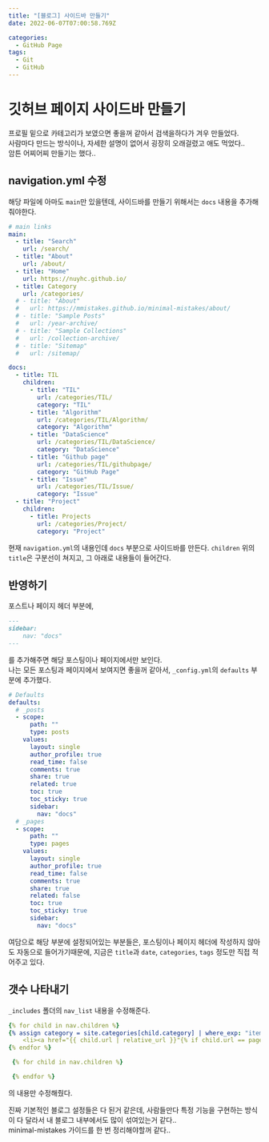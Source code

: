 ```yaml
---
title: "[블로그] 사이드바 만들기"
date: 2022-06-07T07:00:58.769Z

categories:
  - GitHub Page
tags:
  - Git
  - GitHub
---
```


# 깃허브 페이지 사이드바 만들기
프로필 밑으로 카테고리가 보였으면 좋을꺼 같아서 검색을하다가 겨우 만들었다.  
사람마다 만드는 방식이나, 자세한 설명이 없어서 굉장히 오래걸렸고 애도 먹었다..  
암튼 어찌어찌 만들기는 했다..

## navigation.yml 수정
해당 파일에 아마도 `main`만 있을텐데, 사이드바를 만들기 위해서는 `docs` 내용을 추가해줘야한다.
```yml
# main links
main:
  - title: "Search"
    url: /search/
  - title: "About"
    url: /about/
  - title: "Home"
    url: https://nuyhc.github.io/
  - title: Category
    url: /categories/
  # - title: "About"
  #   url: https://mmistakes.github.io/minimal-mistakes/about/
  # - title: "Sample Posts"
  #   url: /year-archive/
  # - title: "Sample Collections"
  #   url: /collection-archive/
  # - title: "Sitemap"
  #   url: /sitemap/

docs:
  - title: TIL
    children:
      - title: "TIL"
        url: /categories/TIL/
        category: "TIL"
      - title: "Algorithm"
        url: /categories/TIL/Algorithm/
        category: "Algorithm"
      - title: "DataScience"
        url: /categories/TIL/DataScience/
        category: "DataScience"
      - title: "Github page"
        url: /categories/TIL/githubpage/
        category: "GitHub Page"
      - title: "Issue"
        url: /categories/TIL/Issue/
        category: "Issue"
  - title: "Project"
    children:
      - title: Projects
        url: /categories/Project/
        category: "Project"
```

현재 `navigation.yml`의 내용인데 `docs` 부분으로 사이드바를 만든다. `children` 위의 `title`은 구분선이 쳐지고, 그 아래로 내용들이 들어간다.  

## 반영하기
포스트나 페이지 헤더 부분에,  
```md
---
sidebar:
    nav: "docs"
---
```

를 추가해주면 해당 포스팅이나 페이지에서만 보인다.  
나는 모든 포스팅과 페이지에서 보여지면 좋을꺼 같아서, `_config.yml`의 `defaults` 부분에 추가했다.
```yml
# Defaults
defaults:
  # _posts
  - scope:
      path: ""
      type: posts
    values:
      layout: single
      author_profile: true
      read_time: false
      comments: true
      share: true
      related: true
      toc: true
      toc_sticky: true
      sidebar:
        nav: "docs"
  # _pages
  - scope:
      path: ""
      type: pages
    values:
      layout: single
      author_profile: true
      read_time: false
      comments: true
      share: true
      related: false
      toc: true
      toc_sticky: true
      sidebar:
        nav: "docs"
```
여담으로 해당 부분에 설정되어있는 부분들은, 포스팅이나 페이지 헤더에 작성하지 않아도 자동으로 들어가기때문에, 지금은 `title`과 `date`, `categories`, `tags` 정도만 직접 적어주고 있다.

## 갯수 나타내기
`_includes` 폴더의 `nav_list` 내용을 수정해준다.
```yml
{% for child in nav.children %}
{% assign category = site.categories[child.category] | where_exp: "item", "item.hidden != true" %}
    <li><a href="{{ child.url | relative_url }}"{% if child.url == page.url %} class="active"{% endif %}>{{ child.title }} ({{ category.size }})</a></li>
{% endfor %}
```

```yml
 {% for child in nav.children %}

 {% endfor %}
 ```
 의 내용만 수정해줬다.

 진짜 기본적인 블로그 설정들은 다 된거 같은데, 사람들만다 특정 기능을 구현하는 방식이 다 달라서 내 블로그 내부에서도 많이 섞여있는거 같다..  
 minimal-mistakes 가이드를 한 번 정리해야할꺼 같다..